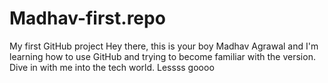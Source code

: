 # Madhav-first.repo
My first GitHub project
Hey there, this is your boy Madhav Agrawal and I'm learning how to use GitHub and trying to become familiar with the version. Dive in with me into the tech world. Lessss goooo
